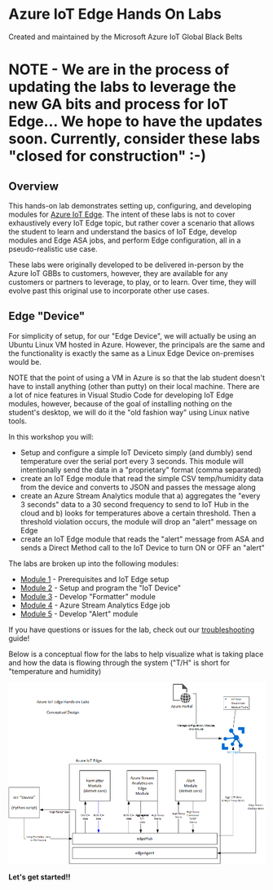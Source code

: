 # Azure IoT Edge Hands On Labs

Created and maintained by the Microsoft Azure IoT Global Black Belts



# NOTE - We are in the process of updating the labs to leverage the new GA bits and process for IoT Edge... We hope to have the updates soon.  Currently, consider these labs "closed for construction"  :-)


## Overview

This hands-on lab demonstrates setting up, configuring, and developing modules for [Azure IoT Edge](https://azure.microsoft.com/en-us/services/iot-edge/).  The intent of these labs is not to cover exhaustively every IoT Edge topic, but rather cover a scenario that allows the student to learn and understand the basics of IoT Edge, develop modules and Edge ASA jobs, and perform Edge configuration, all in a pseudo-realistic use case.

These labs were originally developed to be delivered in-person by the Azure IoT GBBs to customers, however, they are available for any customers or partners to leverage, to play, or to learn. Over time, they will evolve past this original use to incorporate other use cases.

## Edge "Device"

For simplicity of setup, for our "Edge Device", we will actually be using an Ubuntu Linux VM hosted in Azure. However, the principals are the same and the functionality is exactly the same as a Linux Edge Device on-premises would be.

NOTE that the point of using a VM in Azure is so that the lab student doesn't have to install anything (other than putty) on their local machine. There are a lot of nice features in Visual Studio Code for developing IoT Edge modules, however, because of the goal of installing nothing on the student's desktop, we will do it the "old fashion way" using Linux native tools.

In this workshop you will:

* Setup and configure a simple IoT Deviceto simply (and dumbly) send temperature over the serial port every 3 seconds.  This module will intentionally send the data in a "proprietary" format   (comma separated)
* create an IoT Edge module that read the simple CSV temp/humidity data from the device and converts to JSON and passes the message along
* create an Azure Stream Analytics module that a) aggregates the "every 3 seconds" data to a 30 second frequency to send to IoT Hub in the cloud and b) looks for temperatures above a certain threshold.  Then a threshold violation occurs, the module will drop an "alert" message on Edge
* create an IoT Edge module that reads the "alert" message from ASA and sends a Direct Method call to the IoT Device to turn ON or OFF an "alert"

The labs are broken up into the following modules:

* [Module 1](module1) - Prerequisites and IoT Edge setup
* [Module 2](module2) - Setup and program the "IoT Device"
* [Module 3](module3) - Develop "Formatter" module
* [Module 4](module4) - Azure Stream Analytics Edge job
* [Module 5](module5) - Develop "Alert" module

If you have questions or issues for the lab, check out our [troubleshooting](troubleshooting.md) guide!

Below is a conceptual flow for the labs to help visualize what is taking place and how the data is flowing through the system  ("T/H" is short for "temperature and humidity)

![conceptual drawing](/images/IoT-Edge-Labs-Conceptual-Design.png)


__**Let's get started!!**__
